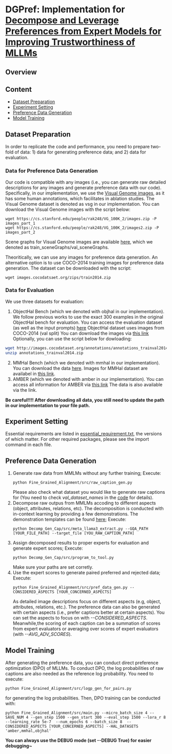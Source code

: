 # DGPref: Implementation for [Decompose and Leverage Preferences from Expert Models for Improving Trustworthiness of MLLMs](https://arxiv.org/pdf/2411.13697)

## Overview

## Content
- [Dataset Preparation](#dataset-preparation)
- [Experiment Setting](#experiment-setting)
- [Preference Data Generation](#preference-data-generation)
- [Model Training](#model-training)

## Dataset Preparation
In order to replicate the code and performance, you need to prepare two-fold of data: 1) data for generating preference data; and 2) data for evaluation.
### Data for Preference Data Generation
Our code is compatible with any images (i.e., you can generate raw detailed descriptions for any images and generate preference data with our code). Specifically, in our implementation, we use the [Visual Genome images](https://homes.cs.washington.edu/~ranjay/visualgenome/index.html), as it has some human annotations, which facilitates in ablation studies. The Visual Genome dataset is denoted as vsg in our implementation. You can download the Visual Genome images with the script below:
```
wget https://cs.stanford.edu/people/rak248/VG_100K_2/images.zip -P images_part_1
wget https://cs.stanford.edu/people/rak248/VG_100K_2/images2.zip -P images_part_2
```
Scene graphs for Visual Genome images are available [here](https://cs.stanford.edu/people/dorarad/gqa/download.html), which we denoted as train_sceneGraphs/val_sceneGraphs.

Theoritically, we can use any images for preference data generation. An alternative option is to use COCO-2014 training images for preference data generation. The dataset can be downloaded with the script:
```
wget images.cocodatsaet.org/zips/train2014.zip
```

### Data for Evaluation
We use three datasets for evaluation:
1. ObjectHal Bench (which we denoted with objhal in our implementation). We follow previous works to use the exact 300 examples in the original ObjectHal bench for evaluation. You can access the evaluation dataset (as well as the input prompts) [here](https://github.com/RLHF-V/RLAIF-V/blob/main/eval/data/obj_halbench_300_with_image.jsonl) ObjectHal dataset uses images from COCO-2014 (val split) You can download the images via [this link](https://cocodataset.org/#download) Optionally, you can use the script below for dowloading:
```bash
wget http://images.cocodataset.org/annotations/annotations_trainval2014.zip
unzip annotations_trainval2014.zip
```
2. MMHal Bench (which we denoted with mmhal in our implementation). You can download the data [here](https://github.com/RLHF-V/RLAIF-V/blob/main/eval/data/mmhal-bench_answer_template.json). Images for MMHal dataset are availabel in [this link](https://drive.google.com/file/d/1mQyAbeGgRyiVV6qjVkUI1uY_g9E-bDTH/view0).
3. AMBER (which we denoted with amber in our implementation). You can access all information for AMBER via [this link](https://github.com/junyangwang0410/AMBER) The data is also available via the link.

**Be careful!!!! After downloading all data, you still need to update the path in our implementation to your file path.**

## Experiment Setting
Essential requirements are listed in [essential_requirement.txt](https://github.com/abril4416/DGPref/blob/main/essential_requirement.txt), the versions of which matter. For other required packages, please see the import command in each file.

## Preference Data Generation
1. Generate raw data from MMLMs without any further training; Execute:
   ```
   python Fine_Grained_Alignment/src/raw_caption_gen.py
   ```
   Please also check what dataset you would like to generate raw captions for (You need to check *val_dataset_names* in the [code](https://github.com/abril4416/DGPref/blob/main/Fine_Grained_Alignment/src/raw_caption_gen.py) for details). 
2. Decompose raw outpus from MMLMs accoding to different aspects (object, attributes, relations, etc). The decomposition is conducted with in-context learning by providing a few demonstrations. The demonstration templates can be found [here](https://github.com/abril4416/DGPref/tree/main/Decomp_Gen_Cap/templates_llama); Execute:
   ```
   python Decomp_Gen_Cap/src/meta_llama3_extract.py --GQA_PATH [YOUR_FILE_PATH] --target_file [YOU_RAW_CAPTION_PATH]
   ```
3. Assign decomposed results to proper experts for evaluation and generate expert scores; Execute:
   ```
   python Decomp_Gen_Cap/src/program_to_tool.py
   ```
   Make sure your paths are set corretly.
4. Use the expert scores to generate paired preferred and rejected data; Execute:
   ```
   python Fine_Grained_Alignment/src/pref_data_gen.py --CONSIDERED_ASPECTS [YOUR_CONCERNED_ASPECTS]
   ```
   As detailed image descriptions focus on different aspects (e.g, object, attributes, relations, etc.). The preference data can also be generated with certain aspects (i.e., prefer captions better at certain aspects). You can set the aspects to focus on with *--CONSIDERED_ASPECTS*. Meanwhile,the scoring of each caption can be a summation of scores from expert evaluators or averaging over scores of expert evaluators (with *--AVG_ADV_SCORES*).
   
## Model Training
After generating the preference data, you can conduct direct preference optimization (DPO) of MLLMs. To conduct DPO, the log probabilities of raw captions are also needed as the reference log probability. You need to execute:
```
python Fine_Grained_Alignment/src/logp_gen_for_pairs.py
```
for generating the log probabilities.
Then, DPO training can be conducted with:
```
python Fine_Grained_Alignment/src/main.py --micro_batch_size 4 --SAVE_NUM 4 --gen_step 1500 --gen_start 300 --eval_step 1500 --lora_r 8 --learning_rate 5e-7  --num_epochs 6 --batch_size 8  --CONSIDERED_ASPECTS [YOUR_CONCERNED_ASPECTS] --HAL_DATASETS 'amber,mmhal,objhal' 
```
**You can always use the DEBUG mode (set --DEBUG True) for easier debugging~**
